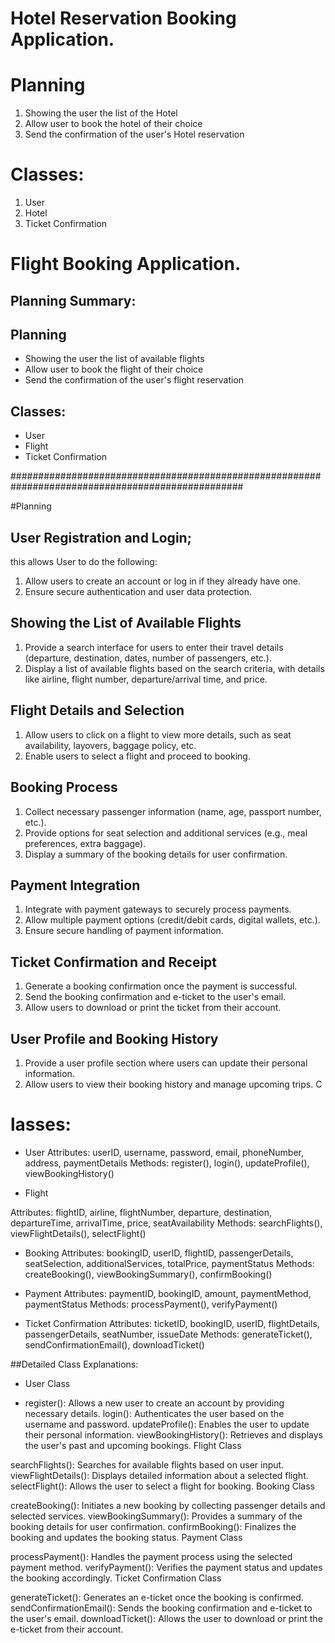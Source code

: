 # Hotel Reservation Booking Application.

# Planning
1. Showing the user the list of the Hotel
2. Allow user to book the hotel of their choice
3. Send  the confirmation of the user's Hotel reservation

# Classes:
1. User
2. Hotel
3. Ticket Confirmation




# Flight  Booking Application.

## Planning Summary:
## Planning
- Showing the user the list of available flights
- Allow user to book the flight of their choice
- Send the confirmation of the user's flight reservation

## Classes:
- User
- Flight
- Ticket Confirmation


##################################################################################################

#Planning
## User Registration and Login;
this allows User to do the following:
1. Allow users to create an account or log in if they already have one.
2. Ensure secure authentication and user data protection.

## Showing the List of Available Flights
1. Provide a search interface for users to enter their travel details (departure, destination, dates, number of passengers, etc.).
2. Display a list of available flights based on the search criteria, with details like airline, flight number, departure/arrival time, and price.

## Flight Details and Selection

1. Allow users to click on a flight to view more details, such as seat availability, layovers, baggage policy, etc.
2. Enable users to select a flight and proceed to booking.

## Booking Process

1. Collect necessary passenger information (name, age, passport number, etc.).
2. Provide options for seat selection and additional services (e.g., meal preferences, extra baggage).
3. Display a summary of the booking details for user confirmation.


## Payment Integration

1. Integrate with payment gateways to securely process payments.
2. Allow multiple payment options (credit/debit cards, digital wallets, etc.).
3. Ensure secure handling of payment information.

## Ticket Confirmation and Receipt

1. Generate a booking confirmation once the payment is successful.
2. Send the booking confirmation and e-ticket to the user's email.
3. Allow users to download or print the ticket from their account.

## User Profile and Booking History

1. Provide a user profile section where users can update their personal information.
2. Allow users to view their booking history and manage upcoming trips.
C

# lasses:
- User
Attributes: userID, username, password, email, phoneNumber, address, paymentDetails
Methods: register(), login(), updateProfile(), viewBookingHistory()

- Flight

Attributes: flightID, airline, flightNumber, departure, destination, departureTime, arrivalTime, price, seatAvailability
Methods: searchFlights(), viewFlightDetails(), selectFlight()

- Booking
Attributes: bookingID, userID, flightID, passengerDetails, seatSelection, additionalServices, totalPrice, paymentStatus
Methods: createBooking(), viewBookingSummary(), confirmBooking()

- Payment
Attributes: paymentID, bookingID, amount, paymentMethod, paymentStatus
Methods: processPayment(), verifyPayment()

- Ticket Confirmation
Attributes: ticketID, bookingID, userID, flightDetails, passengerDetails, seatNumber, issueDate
Methods: generateTicket(), sendConfirmationEmail(), downloadTicket()


##Detailed Class Explanations:
- User Class

- register(): Allows a new user to create an account by providing necessary details.
login(): Authenticates the user based on the username and password.
updateProfile(): Enables the user to update their personal information.
viewBookingHistory(): Retrieves and displays the user's past and upcoming bookings.
Flight Class

searchFlights(): Searches for available flights based on user input.
viewFlightDetails(): Displays detailed information about a selected flight.
selectFlight(): Allows the user to select a flight for booking.
Booking Class

createBooking(): Initiates a new booking by collecting passenger details and selected services.
viewBookingSummary(): Provides a summary of the booking details for user confirmation.
confirmBooking(): Finalizes the booking and updates the booking status.
Payment Class

processPayment(): Handles the payment process using the selected payment method.
verifyPayment(): Verifies the payment status and updates the booking accordingly.
Ticket Confirmation Class

generateTicket(): Generates an e-ticket once the booking is confirmed.
sendConfirmationEmail(): Sends the booking confirmation and e-ticket to the user's email.
downloadTicket(): Allows the user to download or print the e-ticket from their account.
